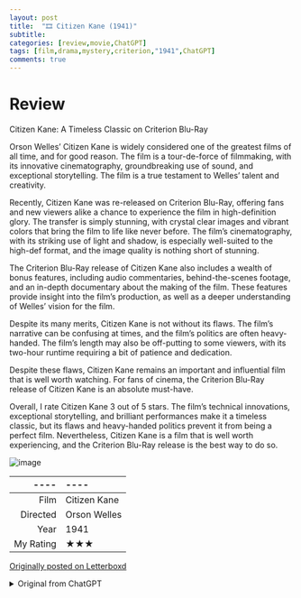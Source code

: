 ```yaml
---
layout: post
title:  "🎞️ Citizen Kane (1941)"
subtitle:
categories: [review,movie,ChatGPT]
tags: [film,drama,mystery,criterion,"1941",ChatGPT]
comments: true
---
```


# Review

Citizen Kane: A Timeless Classic on Criterion Blu-Ray

Orson Welles’ Citizen Kane is widely considered one of the greatest films of all time, and for good reason. The film is a tour-de-force of filmmaking, with its innovative cinematography, groundbreaking use of sound, and exceptional storytelling. The film is a true testament to Welles’ talent and creativity.

Recently, Citizen Kane was re-released on Criterion Blu-Ray, offering fans and new viewers alike a chance to experience the film in high-definition glory. The transfer is simply stunning, with crystal clear images and vibrant colors that bring the film to life like never before. The film’s cinematography, with its striking use of light and shadow, is especially well-suited to the high-def format, and the image quality is nothing short of stunning.

The Criterion Blu-Ray release of Citizen Kane also includes a wealth of bonus features, including audio commentaries, behind-the-scenes footage, and an in-depth documentary about the making of the film. These features provide insight into the film’s production, as well as a deeper understanding of Welles’ vision for the film.

Despite its many merits, Citizen Kane is not without its flaws. The film’s narrative can be confusing at times, and the film’s politics are often heavy-handed. The film’s length may also be off-putting to some viewers, with its two-hour runtime requiring a bit of patience and dedication.

Despite these flaws, Citizen Kane remains an important and influential film that is well worth watching. For fans of cinema, the Criterion Blu-Ray release of Citizen Kane is an absolute must-have.

Overall, I rate Citizen Kane 3 out of 5 stars. The film’s technical innovations, exceptional storytelling, and brilliant performances make it a timeless classic, but its flaws and heavy-handed politics prevent it from being a perfect film. Nevertheless, Citizen Kane is a film that is well worth experiencing, and the Criterion Blu-Ray release is the best way to do so.

![image](https://s3.amazonaws.com/criterion-production/films/5e58f4effd7ec074436c3cefccc76e6f/Yp6qC4kg4JLjjqcNdK8RAVM8eK2qnR_large.jpg)

----|----
--: | :--
Film | Citizen Kane
Directed | Orson Welles
Year | 1941
My Rating | ★★★


[Originally posted on Letterboxd](https://letterboxd.com/nickbarrett/film/citizen-kane/)

<details>
  <summary>Original from ChatGPT</summary>

## prompt
```
write a blog post about film Citizen Kane (1941) on criterion blu-ray where I rate it 3 out of 5 stars
```
## response

```
Citizen Kane: A Timeless Classic on Criterion Blu-Ray

Orson Welles’ Citizen Kane is widely considered one of the greatest films of all time, and for good reason. The film is a tour-de-force of filmmaking, with its innovative cinematography, groundbreaking use of sound, and exceptional storytelling. The film is a true testament to Welles’ talent and creativity.

Recently, Citizen Kane was re-released on Criterion Blu-Ray, offering fans and new viewers alike a chance to experience the film in high-definition glory. The transfer is simply stunning, with crystal clear images and vibrant colors that bring the film to life like never before. The film’s cinematography, with its striking use of light and shadow, is especially well-suited to the high-def format, and the image quality is nothing short of stunning.

The Criterion Blu-Ray release of Citizen Kane also includes a wealth of bonus features, including audio commentaries, behind-the-scenes footage, and an in-depth documentary about the making of the film. These features provide insight into the film’s production, as well as a deeper understanding of Welles’ vision for the film.

Despite its many merits, Citizen Kane is not without its flaws. The film’s narrative can be confusing at times, and the film’s politics are often heavy-handed. The film’s length may also be off-putting to some viewers, with its two-hour runtime requiring a bit of patience and dedication.

Despite these flaws, Citizen Kane remains an important and influential film that is well worth watching. For fans of cinema, the Criterion Blu-Ray release of Citizen Kane is an absolute must-have.

Overall, I rate Citizen Kane 3 out of 5 stars. The film’s technical innovations, exceptional storytelling, and brilliant performances make it a timeless classic, but its flaws and heavy-handed politics prevent it from being a perfect film. Nevertheless, Citizen Kane is a film that is well worth experiencing, and the Criterion Blu-Ray release is the best way to do so.
```

---
</details>
